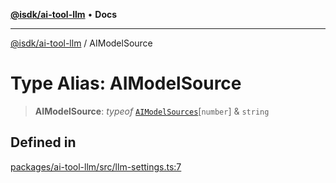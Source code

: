 [**@isdk/ai-tool-llm**](../README.md) • **Docs**

***

[@isdk/ai-tool-llm](../globals.md) / AIModelSource

# Type Alias: AIModelSource

> **AIModelSource**: *typeof* [`AIModelSources`](../variables/AIModelSources.md)\[`number`\] & `string`

## Defined in

[packages/ai-tool-llm/src/llm-settings.ts:7](https://github.com/isdk/ai-tool-llm.js/blob/513ef97c99c1327a132052f4cc5520be2c9cf2e0/src/llm-settings.ts#L7)
